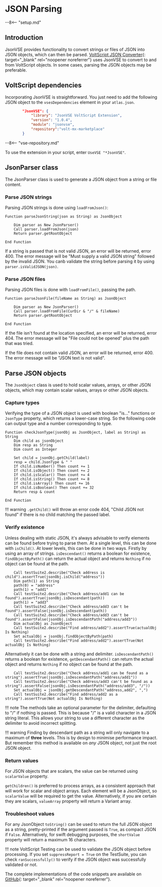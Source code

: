 # JSON Parsing

--8<-- "setup.md"

## Introduction

JsonVSE provides functionality to convert strings or files of JSON into JSON objects, which can then be parsed. [VoltScript JSON Converter](https://opensource.hcltechsw.com/voltscript-json-converter){: target="_blank" rel="noopener noreferrer"} uses JsonVSE to convert to and from VoltScript objects. In some cases, parsing the JSON objects may be preferable.

## VoltScript dependencies

Incorporating JsonVSE is straightforward. You just need to add the following JSON object to the `vsesDependencies` element in your `atlas.json`.

```json
        "JsonVSE": {
            "library": "JsonVSE VoltScript Extension",
            "version": "1.0.4",
            "module": "jsonvse",
            "repository":"volt-mx-marketplace"
        }
```

--8<-- "vse-repository.md"

To use the extension in your script, enter `UseVSE "*JsonVSE"`.

## JsonParser class

The JsonParser class is used to generate a JSON object from a string or file content.

### Parse JSON strings

Parsing JSON strings is done using `loadFromJson()`:

``` voltscript
Function parseJsonString(json as String) as JsonObject

    Dim parser as New JsonParser()
    Call parser.loadFromJson(json)
    Return parser.getRootObject

End Function
```

If a string is passed that is not valid JSON, an error will be returned, error 400. The error message will be "Must supply a valid JSON string" followed by the invalid JSON. You canb validate the string before parsing it by using `parser.isValidJSON(json)`.

### Parse JSON files

Parsing JSON files is done with `loadFromFile()`, passing the path.

``` voltscript
Function parseJsonFile(fileName as String) as JsonObject

    Dim parser as New JsonParser()
    Call parser.loadFromFile(CurDir & "/" & fileName)
    Return parser.getRootObject

End Function
```

If the file isn't found at the location specified, an error will be returned, error 404. The error message will be "File could not be opened" plus the path that was tried.

If the file does not contain valid JSON, an error will be returned, error 400. The error message will be "JSON text is not valid".

## Parse JSON objects

The `JsonObject` class is used to hold scalar values, arrays, or other JSON objects, which may contain scalar values, arrays or other JSON objects.

### Capture types

Verifying the type of a JSON object is used with boolean "is..." functions or `JsonType` property, which returns a lower-case string. So the following code can output type and a number corresponding to type.

``` voltscript
Function checkJsonType(jsonObj as JsonObject, label as String) as String
    Dim child as jsonObject
    Dim resp as String
    Dim count as Integer

    Set child = jsonObj.getChild(label)
    resp = child.JsonType & " "
    If child.isNumber() Then count += 1
    If child.isObject() Then count += 2
    If child.isScalar() Then count += 4
    If child.isString() Then count += 8
    If child.isArray() Then count += 16
    If child.isBoolean() Then count += 32
    Return resp & count

End Function
```

!!! warning
    `.getChild()` will throw an error code 404, "Child JSON not found" if there is no child matching the passed label.

### Verify existence

Unless dealing with static JSON, it's always advisable to verify elements can be found before trying to parse them. At a single level, this can be done with `isChild()`. At lower levels, this can be done in two ways. Firstly by using an array of strings. `isDescendant()` returns a boolean for existence, `findObjectByPath()` can return the actual object and returns `Nothing` if no object can be found at the path.

``` voltscript
    Call testSuite2.describe("Check address is child").assertTrue(jsonObj.isChild("address"))
    Dim path(1) as String
    path(0) = "address"
    path(1) = "add1"
    Call testSuite2.describe("Check address/add1 can be found").assertTrue(jsonObj.isDescendant(path))
    path(1) = "add3"
    Call testSuite2.describe("Check address/add3 can't be found").assertFalse(jsonObj.isDescendant(path))
    Call testSuite2.describe("Check address/add3 can't be found").assertFalse(jsonObj.isDescendantPath("address/add3"))
    Dim actualObj as JsonObject
    Call testSuite2.describe("Find address/add2").assertTrue(actualObj Is Nothing)
    Set actualObj = jsonObj.findObjectByPath(path)
    Call testSuite2.describe("Find address/add2").assertTrue(Not actualObj Is Nothing)
```

Alternatively it can be done with a string and delimiter. `isDescendantPath()` returns a boolean for existence, `getDescendantPath()` can return the actual object and returns `Nothing` if no object can be found at the path.

``` voltscript
    Call testSuite2.describe("Check address/add1 can be found as a string").assertTrue(jsonObj.isDescendantPath("address/add1"))
    Call testSuite2.describe("Check address/add3 can't be found as a string").assertFalse(jsonObj.isDescendantPath("address/add3", "/"))
    Set actualObj = jsonObj.getDescendantPath("address,add2", ",")
    Call testSuite2.describe("Find address/add2 as a string").assertTrue(Not actualObj Is Nothing)
```

!!! note
    The methods take an optional parameter for the delimiter, defaulting to "/" if nothing is passed. This is because "/" is a valid character in a JSON string literal. This allows your string to use a different character as the delimiter to avoid incorrect splitting.

!!! warning
    Finding by descendant path as a string will only navigate to a maximum of **three** levels. This is by design to minimise performance impact. But remember this method is available on *any* JSON object, not just the root JSON object.

### Return values

For JSON objects that are scalars, the value can be returned using `scalarValue` property.

`getChildren()` is preferred to process arrays, as a consistent approach that will work for scalar and object arrays. Each element will be a JsonObject, so `scalarValue` will be required to get the value. Alternatively, if you are certain they are scalars, `valueArray` property will return a Variant array.

### Troubleshoot values

For any JsonObject `toString()` can be used to return the full JSON object as a string, pretty-printed if the argument passed is `True`, as compact JSON if `False`. Alternatively, for swift debugging purposes, the `shortValue` property will return a maximum 16 characters.

!!! note
    VoltScript Testing can be used to validate the JSON object before processing. If you set `suppressReport = True` on the TestSuite, you can check `ranSuccessfully()` to verify if the JSON object was successfully validated or not.

The complete implementations of the code snippets are available on [GitHub](https://github.com/HCL-TECH-SOFTWARE/voltscript-samples/tree/main/samples/jsonvse){: target="_blank" rel="noopener noreferrer"}.